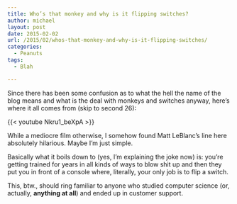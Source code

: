 ```yaml
---
title: Who’s that monkey and why is it flipping switches?
author: michael
layout: post
date: 2015-02-02
url: /2015/02/whos-that-monkey-and-why-is-it-flipping-switches/
categories:
  - Peanuts
tags:
  - Blah

---
```

Since there has been some confusion as to what the hell the name of the blog means and what is the 
deal with monkeys and switches anyway, here&#8217;s where it all comes from (skip to second 26):

{{< youtube Nkru1_beXpA >}}

While a mediocre film otherwise, I somehow found Matt LeBlanc&#8217;s line here 
absolutely hilarious. Maybe I&#8217;m just simple.

Basically what it boils down to (yes, I&#8217;m explaining the joke now) is: you&#8217;re getting trained for years in all kinds of ways to blow shit up and then they put you in front of a console where, literally, your only job is to flip a switch.

This, btw., should ring familiar to anyone who studied computer science (or, actually, **anything at all**) and ended up in customer support.
